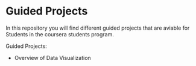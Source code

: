 # Guided Projects

In this repository you will find different guided projects that are aviable for Students in the coursera students program.

Guided Projects:
* Overview of Data Visualization

